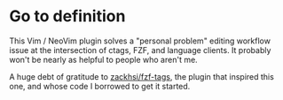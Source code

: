 Go to definition
================

This Vim / NeoVim plugin solves a "personal problem" editing workflow issue at
the intersection of ctags, FZF, and language clients. It probably won't be
nearly as helpful to people who aren't me.

A huge debt of gratitude to [zackhsi/fzf-tags][0], the plugin that inspired this
one, and whose code I borrowed to get it started.

[0]: https://github.com/zackhsi/fzf-tags
